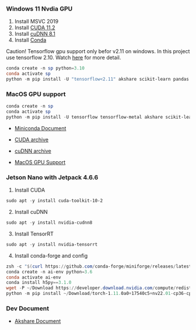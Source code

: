 ### Windows 11 Nvdia GPU

1. Install MSVC 2019
2. Install [CUDA 11.2](https://developer.download.nvidia.com/compute/cuda/11.2.2/local_installers/cuda_11.2.2_461.33_win10.exe)
3. Install [cuDNN 8.1](https://developer.nvidia.com/compute/machine-learning/cudnn/secure/8.1.1.33/11.2_20210301/cudnn-11.2-windows-x64-v8.1.1.33.zip)
4. Install [Conda](https://repo.anaconda.com/miniconda/Miniconda3-latest-Windows-x86_64.exe)

Caution! Tensorflow gpu support only befor v2.11 on windows. In this project use tensorflow 2.10. Watch [here](https://www.tensorflow.org/install/source_windows#gpu) for more detail.

```powershell
conda create -n sp python=3.10
conda activate sp
python -m pip install -U "tensorflow<2.11" akshare scikit-learn pandas tqdm matplotlib jupyter notebook prettytable import-ipynb
```

### MacOS GPU support

```powershell
conda create -n sp
conda activate sp
python -m pip install -U tensorflow tensorflow-metal akshare scikit-learn matplotlib jupyter notebook prettytable import-ipynb
```

- [Miniconda Document](https://docs.anaconda.com/miniconda/install/)

- [CUDA archive](https://developer.nvidia.com/cuda-toolkit-archive)

- [cuDNN archive](https://developer.nvidia.com/rdp/cudnn-archive)

- [MacOS GPU Support](https://developer.apple.com/metal/tensorflow-plugin/)

### Jetson Nano with Jetpack 4.6.6

1. Install CUDA

```powershell
sudo apt -y install cuda-toolkit-10-2
```

2. Install cuDNN

```powershell
sudo apt -y install nvidia-cudnn8
```

3. Install TensorRT

```powershell
sudo apt -y install nvidia-tensorrt
```

4. Install conda-forge and config

```powershell
zsh -c "$(curl https://github.com/conda-forge/miniforge/releases/latest/download/Miniforge3-Linux-aarch64.sh)"
conda create -n ai-env python=3.6
conda activate ai-env
conda install h5py==3.1.0
wget -P ~/Download https://developer.download.nvidia.com/compute/redist/jp/v461/pytorch/torch-1.11.0a0+17540c5+nv22.01-cp36-cp36m-linux_aarch64.whl
python -m pip install ~/Download/torch-1.11.0a0+17540c5+nv22.01-cp36-cp36m-linux_aarch64.whl
```



### Dev Document

- [Akshare Document](https://akshare.akfamily.xyz/)
